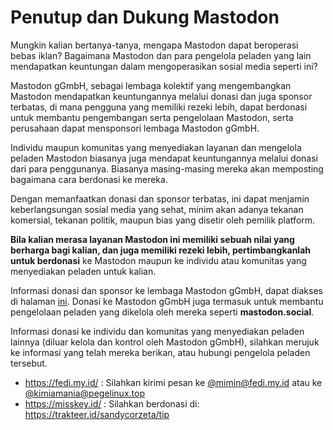 # Penutup dan Dukung Mastodon

Mungkin kalian bertanya-tanya, mengapa Mastodon dapat beroperasi bebas iklan? Bagaimana Mastodon dan para pengelola peladen yang lain mendapatkan keuntungan dalam mengoperasikan sosial media seperti ini?

Mastodon gGmbH, sebagai lembaga kolektif yang mengembangkan Mastodon mendapatkan keuntungannya melalui donasi dan juga sponsor terbatas, di mana pengguna yang memiliki rezeki lebih, dapat berdonasi untuk membantu pengembangan serta pengelolaan Mastodon, serta perusahaan dapat mensponsori lembaga Mastodon gGmbH.

Individu maupun komunitas yang menyediakan layanan dan mengelola peladen Mastodon biasanya juga mendapat keuntungannya melalui donasi dari para penggunanya. Biasanya masing-masing mereka akan memposting bagaimana cara berdonasi ke mereka.

Dengan memanfaatkan donasi dan sponsor terbatas, ini dapat menjamin keberlangsungan sosial media yang sehat, minim akan adanya tekanan komersial, tekanan politik, maupun bias yang disetir oleh pemilik platform.

**Bila kalian merasa layanan Mastodon ini memiliki sebuah nilai yang berharga bagi kalian, dan juga memiliki rezeki lebih, pertimbangkanlah untuk berdonasi** ke Mastodon maupun ke individu atau komunitas yang menyediakan peladen untuk kalian.

Informasi donasi dan sponsor ke lembaga Mastodon gGmbH, dapat diakses di halaman [ini](https://joinmastodon.org/sponsors). Donasi ke Mastodon gGmbH juga termasuk untuk membantu pengelolaan peladen yang dikelola oleh mereka seperti **mastodon.social**.

Informasi donasi ke individu dan komunitas yang menyediakan peladen lainnya (diluar kelola dan kontrol oleh Mastodon gGmbH), silahkan merujuk ke informasi yang telah mereka berikan, atau hubungi pengelola peladen tersebut.

- https://fedi.my.id/ : Silahkan kirimi pesan ke [@mimin@fedi.my.id](https://fedi.my.id/@mimin) atau ke [@kimiamania@pegelinux.top](https://pegelinux.top/@kimiamania)
- https://misskey.id/ : Silahkan berdonasi di: https://trakteer.id/sandycorzeta/tip 

